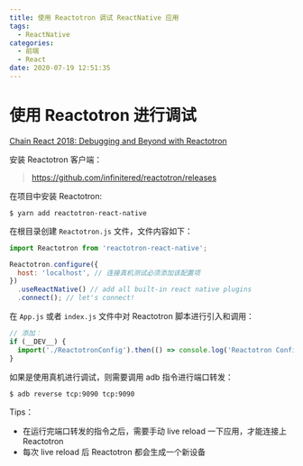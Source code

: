 ```yaml
---
title: 使用 Reactotron 调试 ReactNative 应用
tags:
  - ReactNative
categories:
  - 前端
  - React
date: 2020-07-19 12:51:35
---
```


# 使用 Reactotron 进行调试

[Chain React 2018: Debugging and Beyond with Reactotron](https://www.youtube.com/watch?v=UiPo9A9k7xc)

安装 Reactotron 客户端：

> https://github.com/infinitered/reactotron/releases

在项目中安装 Reactotron:

```shell
$ yarn add reactotron-react-native
```

在根目录创建 `Reactotron.js` 文件，文件内容如下：

```js
import Reactotron from 'reactotron-react-native';

Reactotron.configure({
  host: 'localhost', // 连接真机测试必须添加该配置项
})
  .useReactNative() // add all built-in react native plugins
  .connect(); // let's connect!

```

在 `App.js` 或者 `index.js` 文件中对 Reactotron 脚本进行引入和调用：

```js
// 添加：
if (__DEV__) {
  import('./ReactotronConfig').then(() => console.log('Reactotron Configured'));
}
```

如果是使用真机进行调试，则需要调用 adb 指令进行端口转发：

```bash
$ adb reverse tcp:9090 tcp:9090
```

Tips：

- 在运行完端口转发的指令之后，需要手动 live reload 一下应用，才能连接上 Reactotron
- 每次 live reload 后 Reactotron 都会生成一个新设备